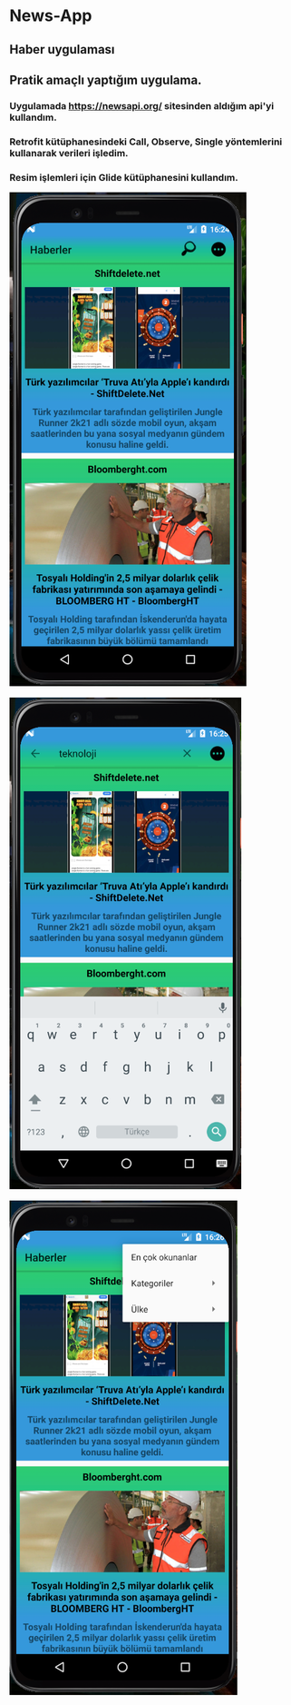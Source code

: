 # News-App
## Haber uygulaması
## Pratik amaçlı yaptığım uygulama.
### Uygulamada https://newsapi.org/ sitesinden aldığım api'yi kullandım. <br/>
### Retrofit kütüphanesindeki Call, Observe, Single yöntemlerini kullanarak verileri işledim.
### Resim işlemleri için Glide kütüphanesini kullandım. <br/>
![image](https://github.com/Sedat-Uluisik/News-App/blob/main/NewsApp/images/a.PNG) <br/><br/>
![image](https://github.com/Sedat-Uluisik/News-App/blob/main/NewsApp/images/b.PNG) <br/> <br/>
![image](https://github.com/Sedat-Uluisik/News-App/blob/main/NewsApp/images/c.PNG)
